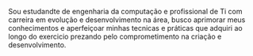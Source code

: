 Sou estudandte de engenharia da computação e profissional de Ti com carreira em evolução e desenvolvimento na área, 
busco aprimorar meus conhecimentos e aperfeiçoar minhas tecnicas e práticas 
que adquiri ao longo do exercicio prezando pelo comprometimento na criação e desenvolvimento.
